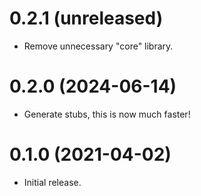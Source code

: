 0.2.1 (unreleased)
=====

- Remove unnecessary "core" library.

0.2.0 (2024-06-14)
=====

- Generate stubs, this is now much faster!

0.1.0 (2021-04-02)
=====
* Initial release.
